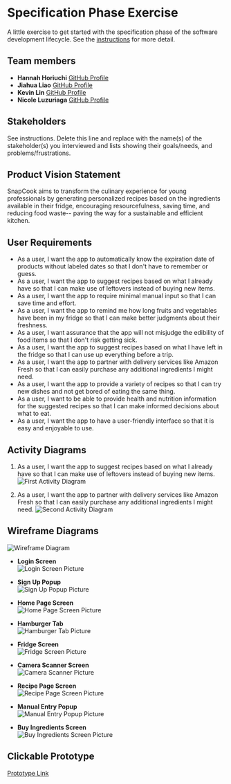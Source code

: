 # Specification Phase Exercise

A little exercise to get started with the specification phase of the software development lifecycle. See the [instructions](instructions.md) for more detail.

## Team members

-   **Hannah Horiuchi** [GitHub Profile](https://github.com/hah8236)
-   **Jiahua Liao** [GitHub Profile](https://github.com/Jiahuita)
-   **Kevin Lin** [GitHub Profile](https://github.com/Kalados)
-   **Nicole Luzuriaga** [GitHub Profile](https://github.com/nicjluz)

## Stakeholders

See instructions. Delete this line and replace with the name(s) of the stakeholder(s) you interviewed and lists showing their goals/needs, and problems/frustrations.

## Product Vision Statement

SnapCook aims to transform the culinary experience for young professionals by generating personalized recipes based on the ingredients available in their fridge, encouraging resourcefulness, saving time, and reducing food waste-- paving the way for a sustainable and efficient kitchen.

## User Requirements

-   As a user, I want the app to automatically know the expiration date of products without labeled dates so that I don't have to remember or guess.
-   As a user, I want the app to suggest recipes based on what I already have so that I can make use of leftovers instead of buying new items.
-   As a user, I want the app to require minimal manual input so that I can save time and effort.
-   As a user, I want the app to remind me how long fruits and vegetables have been in my fridge so that I can make better judgments about their freshness.
-   As a user, I want assurance that the app will not misjudge the edibility of food items so that I don't risk getting sick.
-   As a user, I want the app to suggest recipes based on what I have left in the fridge so that I can use up everything before a trip.
-   As a user, I want the app to partner with delivery services like Amazon Fresh so that I can easily purchase any additional ingredients I might need.
-   As a user, I want the app to provide a variety of recipes so that I can try new dishes and not get bored of eating the same thing.
-   As a user, I want to be able to provide health and nutrition information for the suggested recipes so that I can make informed decisions about what to eat.
-   As a user, I want the app to have a user-friendly interface so that it is easy and enjoyable to use.

## Activity Diagrams

1.  As a user, I want the app to suggest recipes based on what I already have so that I can make use of leftovers instead of buying new items. ![First Activity Diagram](https://i.imgur.com/ZxWTmUK.jpg)

2.  As a user, I want the app to partner with delivery services like Amazon Fresh so that I can easily purchase any additional ingredients I might need. ![Second Activity Diagram](https://i.imgur.com/hxsfyl2.jpg)

## Wireframe Diagrams

![Wireframe Diagram](https://imgur.com/a/RgYy9hu)

-   **Login Screen**\
    ![Login Screen Picture](https://i.imgur.com/DPVbmDx.png)

-   **Sign Up Popup**\
    ![Sign Up Popup Picture](https://i.imgur.com/ZGj7faM.png)

-   **Home Page Screen**\
    ![Home Page Screen Picture](https://i.imgur.com/LhJUUsZ.png)

-   **Hamburger Tab**\
    ![Hamburger Tab Picture](https://i.imgur.com/PEdNBE4.png)

-   **Fridge Screen**\
    ![Fridge Screen Picture](https://i.imgur.com/Hv2zkhw.png)

-   **Camera Scanner Screen**\
    ![Camera Scanner Picture](https://i.imgur.com/QbBV5rx.png)

-   **Recipe Page Screen**\
    ![Recipe Page Screen Picture](https://i.imgur.com/gLW8EcB.png)

-   **Manual Entry Popup**\
    ![Manual Entry Popup Picture](https://upload.wikimedia.org/wikipedia/commons/thumb/4/42/Temp_plate.svg/1280px-Temp_plate.svg.png)

-   **Buy Ingredients Screen**\
    ![Buy Ingredients Screen Picture](https://upload.wikimedia.org/wikipedia/commons/thumb/4/42/Temp_plate.svg/1280px-Temp_plate.svg.png)

## Clickable Prototype

[Prototype Link](https://www.figma.com/proto/GS531n6T0ztEcfkkNZFTD0/Wireframe-Diagram?page-id=0%3A1&type=design&node-id=16-2&viewport=307%2C732%2C1.14&t=8pS0MLAEoukHVUUW-1&scaling=scale-down&starting-point-node-id=7%3A26&mode=design)
